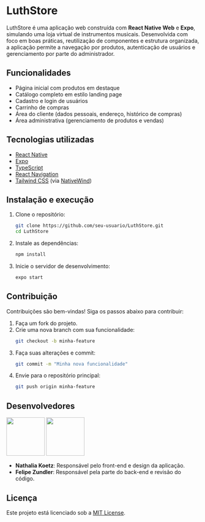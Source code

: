 #  LuthStore

LuthStore é uma aplicação web construída com **React Native Web** e **Expo**, simulando uma loja virtual de instrumentos musicais. Desenvolvida com foco em boas práticas, reutilização de componentes e estrutura organizada, a aplicação permite a navegação por produtos, autenticação de usuários e gerenciamento por parte do administrador.


##  Funcionalidades

- Página inicial com produtos em destaque
- Catálogo completo em estilo landing page
- Cadastro e login de usuários
- Carrinho de compras
- Área do cliente (dados pessoais, endereço, histórico de compras)
- Área administrativa (gerenciamento de produtos e vendas)


##  Tecnologias utilizadas

- [React Native](https://reactnative.dev/)
- [Expo](https://expo.dev/)
- [TypeScript](https://www.typescriptlang.org/)
- [React Navigation](https://reactnavigation.org/)
- [Tailwind CSS](https://tailwindcss.com/) (via [NativeWind](https://www.nativewind.dev/))


##  Instalação e execução

1. Clone o repositório:
   ```bash
   git clone https://github.com/seu-usuario/LuthStore.git
   cd LuthStore
   ```
2. Instale as dependências:
   ```bash
   npm install
   ```
3. Inicie o servidor de desenvolvimento:
    ```bash
    expo start
    ```


## **Contribuição**  
Contribuições são bem-vindas! Siga os passos abaixo para contribuir:  
1. Faça um fork do projeto.  
2. Crie uma nova branch com sua funcionalidade:  
   ```bash
   git checkout -b minha-feature
   ```  
3. Faça suas alterações e commit:  
   ```bash
   git commit -m "Minha nova funcionalidade"
   ```  
4. Envie para o repositório principal:  
   ```bash
   git push origin minha-feature
   ```  


## Desenvolvedores

<a href="https://github.com/nathaliakoetz"><img src="https://github.com/nathaliakoetz.png" width="100" height="100"></a> 
<a href="https://github.com/FZundler"><img src="https://github.com/FZundler.png" width="100" height="100"></a>
- **Nathalia Koetz**: Responsável pelo front-end e design da aplicação.
- **Felipe Zundler**: Responsável pela parte do back-end e revisão do código.


## **Licença**  
Este projeto está licenciado sob a [MIT License](LICENSE).  

